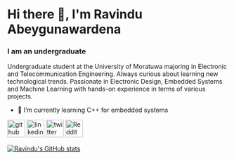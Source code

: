 # Hi there 👋, I'm Ravindu Abeygunawardena
### I am an undergraduate
Undergraduate student at the University of Moratuwa majoring in Electronic and Telecommunication Engineering. Always curious about learning new technological trends. Passionate in Electronic Design, Embedded Systems and Machine Learning with hands-on experience in terms of various projects.

- 🌱 I’m currently learning C++ for embedded systems 

[<img src='https://cdn.jsdelivr.net/npm/simple-icons@3.0.1/icons/github.svg' alt='github' height='40'>](https://github.com/https://github.com/Ravinduabey)  [<img src='https://cdn.jsdelivr.net/npm/simple-icons@3.0.1/icons/linkedin.svg' alt='linkedin' height='40'>](https://www.linkedin.com/in/https://www.linkedin.com/in/ravindu-abeygunawardena//)  [<img src='https://cdn.jsdelivr.net/npm/simple-icons@3.0.1/icons/twitter.svg' alt='twitter' height='40'>](https://twitter.com/https://twitter.com/Ravinduabey)  [<img src='https://cdn.jsdelivr.net/npm/simple-icons@3.0.1/icons/reddit.svg' alt='Reddit' height='40'>](https://www.reddit.com/user/https://www.reddit.com/user/_garen_)  

[![Ravindu's GitHub stats](https://github-readme-stats.vercel.app/api?username=Ravinduabey&?orgs=Ravindu-CPPp&show_icons=true&theme=onedark)](https://github.com/anuraghazra/github-readme-stats)

<!-- [![Top Langs](https://github-readme-stats.vercel.app/api/top-langs/?username=Ravinduabey&?orgs=Ravindu-CPP%langs_count=10&show_icons=true)](https://github.com/anuraghazra/github-readme-stats) -->

<!--
<a href="https://github.com/Ravinduabey/github-readme-stats">
  <img align="center" src="https://github-readme-stats.vercel.app/api/pin/?username=Ravinduabey&repo=github-readme-stats" />
</a>
<a href="https://github.com/Ravinduabey/convoychat">
  <img align="center" src="https://github-readme-stats.vercel.app/api/pin/?username=Ravinduabey&repo=convoychat" />
</a>
-->


<!---
<a href='https://archiveprogram.github.com/'><img src='https://raw.githubusercontent.com/acervenky/animated-github-badges/master/assets/acbadge.gif' width='40' height='40'></a> <a href='https://docs.github.com/en/developers'><img src='https://raw.githubusercontent.com/acervenky/animated-github-badges/master/assets/devbadge.gif' width='40' height='40'></a> <a href='https://github.com/pricing'><img src='https://raw.githubusercontent.com/acervenky/animated-github-badges/master/assets/pro.gif' width='40' height='40'></a> <a href='https://stars.github.com/'><img src='https://raw.githubusercontent.com/acervenky/animated-github-badges/master/assets/starbadge.gif' width='35' height='35'></a> <a href='https://docs.github.com/en/github/supporting-the-open-source-community-with-github-sponsors'><img src='https://raw.githubusercontent.com/acervenky/animated-github-badges/master/assets/sponsorbadge.gif' width='35' height='35'></a> 


[![trophy](https://github-profile-trophy.vercel.app/?username=https://github.com/Ravinduabey)](https://github.com/ryo-ma/github-profile-trophy)

[![Top Langs](https://github-readme-stats.vercel.app/api/top-langs/?username=https://github.com/Ravinduabey)](https://github.com/anuraghazra/github-readme-stats)

![GitHub stats](https://github-readme-stats.vercel.app/api?username=https://github.com/Ravinduabey&show_icons=true)  

![GitHub Activity Graph](https://activity-graph.herokuapp.com/graph?username=https://github.com/Ravinduabey)  

![GitHub metrics](https://metrics.lecoq.io/https://github.com/Ravinduabey)  

![GitHub streak stats](https://github-readme-streak-stats.herokuapp.com/?user=https://github.com/Ravinduabey)  

![Profile views](https://gpvc.arturio.dev/https://github.com/Ravinduabey)  
-->
